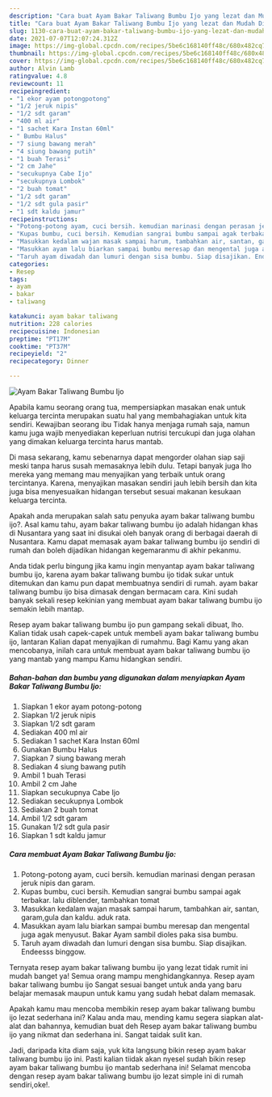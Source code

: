 ```yaml
---
description: "Cara buat Ayam Bakar Taliwang Bumbu Ijo yang lezat dan Mudah Dibuat"
title: "Cara buat Ayam Bakar Taliwang Bumbu Ijo yang lezat dan Mudah Dibuat"
slug: 1130-cara-buat-ayam-bakar-taliwang-bumbu-ijo-yang-lezat-dan-mudah-dibuat
date: 2021-07-07T12:07:24.312Z
image: https://img-global.cpcdn.com/recipes/5be6c168140ff48c/680x482cq70/ayam-bakar-taliwang-bumbu-ijo-foto-resep-utama.jpg
thumbnail: https://img-global.cpcdn.com/recipes/5be6c168140ff48c/680x482cq70/ayam-bakar-taliwang-bumbu-ijo-foto-resep-utama.jpg
cover: https://img-global.cpcdn.com/recipes/5be6c168140ff48c/680x482cq70/ayam-bakar-taliwang-bumbu-ijo-foto-resep-utama.jpg
author: Alvin Lamb
ratingvalue: 4.8
reviewcount: 11
recipeingredient:
- "1 ekor ayam potongpotong"
- "1/2 jeruk nipis"
- "1/2 sdt garam"
- "400 ml air"
- "1 sachet Kara Instan 60ml"
- " Bumbu Halus"
- "7 siung bawang merah"
- "4 siung bawang putih"
- "1 buah Terasi"
- "2 cm Jahe"
- "secukupnya Cabe Ijo"
- "secukupnya Lombok"
- "2 buah tomat"
- "1/2 sdt garam"
- "1/2 sdt gula pasir"
- "1 sdt kaldu jamur"
recipeinstructions:
- "Potong-potong ayam, cuci bersih. kemudian marinasi dengan perasan jeruk nipis dan garam."
- "Kupas bumbu, cuci bersih. Kemudian sangrai bumbu sampai agak terbakar. lalu diblender, tambahkan tomat"
- "Masukkan kedalam wajan masak sampai harum, tambahkan air, santan, garam,gula dan kaldu. aduk rata."
- "Masukkan ayam lalu biarkan sampai bumbu meresap dan mengental juga agak menyusut. Bakar Ayam sambil dioles paka sisa bumbu."
- "Taruh ayam diwadah dan lumuri dengan sisa bumbu. Siap disajikan. Endeesss binggow."
categories:
- Resep
tags:
- ayam
- bakar
- taliwang

katakunci: ayam bakar taliwang 
nutrition: 228 calories
recipecuisine: Indonesian
preptime: "PT17M"
cooktime: "PT37M"
recipeyield: "2"
recipecategory: Dinner

---
```



![Ayam Bakar Taliwang Bumbu Ijo](https://img-global.cpcdn.com/recipes/5be6c168140ff48c/680x482cq70/ayam-bakar-taliwang-bumbu-ijo-foto-resep-utama.jpg)

Apabila kamu seorang orang tua, mempersiapkan masakan enak untuk keluarga tercinta merupakan suatu hal yang membahagiakan untuk kita sendiri. Kewajiban seorang ibu Tidak hanya menjaga rumah saja, namun kamu juga wajib menyediakan keperluan nutrisi tercukupi dan juga olahan yang dimakan keluarga tercinta harus mantab.

Di masa  sekarang, kamu sebenarnya dapat mengorder olahan siap saji meski tanpa harus susah memasaknya lebih dulu. Tetapi banyak juga lho mereka yang memang mau menyajikan yang terbaik untuk orang tercintanya. Karena, menyajikan masakan sendiri jauh lebih bersih dan kita juga bisa menyesuaikan hidangan tersebut sesuai makanan kesukaan keluarga tercinta. 



Apakah anda merupakan salah satu penyuka ayam bakar taliwang bumbu ijo?. Asal kamu tahu, ayam bakar taliwang bumbu ijo adalah hidangan khas di Nusantara yang saat ini disukai oleh banyak orang di berbagai daerah di Nusantara. Kamu dapat memasak ayam bakar taliwang bumbu ijo sendiri di rumah dan boleh dijadikan hidangan kegemaranmu di akhir pekanmu.

Anda tidak perlu bingung jika kamu ingin menyantap ayam bakar taliwang bumbu ijo, karena ayam bakar taliwang bumbu ijo tidak sukar untuk ditemukan dan kamu pun dapat membuatnya sendiri di rumah. ayam bakar taliwang bumbu ijo bisa dimasak dengan bermacam cara. Kini sudah banyak sekali resep kekinian yang membuat ayam bakar taliwang bumbu ijo semakin lebih mantap.

Resep ayam bakar taliwang bumbu ijo pun gampang sekali dibuat, lho. Kalian tidak usah capek-capek untuk membeli ayam bakar taliwang bumbu ijo, lantaran Kalian dapat menyajikan di rumahmu. Bagi Kamu yang akan mencobanya, inilah cara untuk membuat ayam bakar taliwang bumbu ijo yang mantab yang mampu Kamu hidangkan sendiri.

<!--inarticleads1-->

##### Bahan-bahan dan bumbu yang digunakan dalam menyiapkan Ayam Bakar Taliwang Bumbu Ijo:

1. Siapkan 1 ekor ayam potong-potong
1. Siapkan 1/2 jeruk nipis
1. Siapkan 1/2 sdt garam
1. Sediakan 400 ml air
1. Sediakan 1 sachet Kara Instan 60ml
1. Gunakan  Bumbu Halus
1. Siapkan 7 siung bawang merah
1. Sediakan 4 siung bawang putih
1. Ambil 1 buah Terasi
1. Ambil 2 cm Jahe
1. Siapkan secukupnya Cabe Ijo
1. Sediakan secukupnya Lombok
1. Sediakan 2 buah tomat
1. Ambil 1/2 sdt garam
1. Gunakan 1/2 sdt gula pasir
1. Siapkan 1 sdt kaldu jamur




<!--inarticleads2-->

##### Cara membuat Ayam Bakar Taliwang Bumbu Ijo:

1. Potong-potong ayam, cuci bersih. kemudian marinasi dengan perasan jeruk nipis dan garam.
1. Kupas bumbu, cuci bersih. Kemudian sangrai bumbu sampai agak terbakar. lalu diblender, tambahkan tomat
1. Masukkan kedalam wajan masak sampai harum, tambahkan air, santan, garam,gula dan kaldu. aduk rata.
1. Masukkan ayam lalu biarkan sampai bumbu meresap dan mengental juga agak menyusut. Bakar Ayam sambil dioles paka sisa bumbu.
1. Taruh ayam diwadah dan lumuri dengan sisa bumbu. Siap disajikan. Endeesss binggow.




Ternyata resep ayam bakar taliwang bumbu ijo yang lezat tidak rumit ini mudah banget ya! Semua orang mampu menghidangkannya. Resep ayam bakar taliwang bumbu ijo Sangat sesuai banget untuk anda yang baru belajar memasak maupun untuk kamu yang sudah hebat dalam memasak.

Apakah kamu mau mencoba membikin resep ayam bakar taliwang bumbu ijo lezat sederhana ini? Kalau anda mau, mending kamu segera siapkan alat-alat dan bahannya, kemudian buat deh Resep ayam bakar taliwang bumbu ijo yang nikmat dan sederhana ini. Sangat taidak sulit kan. 

Jadi, daripada kita diam saja, yuk kita langsung bikin resep ayam bakar taliwang bumbu ijo ini. Pasti kalian tiidak akan nyesel sudah bikin resep ayam bakar taliwang bumbu ijo mantab sederhana ini! Selamat mencoba dengan resep ayam bakar taliwang bumbu ijo lezat simple ini di rumah sendiri,oke!.

